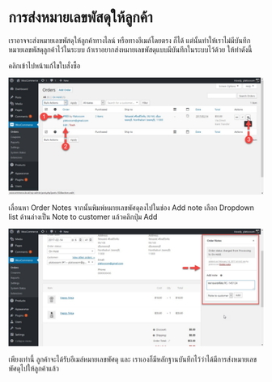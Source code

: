 # การส่งหมายเลขพัสดุให้ลูกค้า

เราอาจจะส่งหมายเลขพัสดุให้ลูกค้าทางไลน์ หรือทางอีเมล์โดยตรง ก็ได้ แต่นั้นทำให้เราไม่มีบันทึกหมายเลขพัสดุลูกค้าไว้ในระบบ ถ้าเราอยากส่งหมายเลขพัสดุแบบมีบันทึกในระบบไว้ด้วย ให้ทำดังนี้

คลิกเข้าไปหน้าแก้ไขใบสั่งซื้อ



![](/assets/2017-03-02_15-52-39.jpg)

เลื่อนหา Order Notes จากนั้นพิมพ์หมายเลขพัศดุลงไปในช่อง Add note เลือก Dropdown list ด้านล่างเป็น Note to customer แล้วคลิกปุ่ม Add 

![](/assets/2017-03-02_20-14-14.jpg)

เพียงเท่านี้ ลูกค้าจะได้รับอีเมล์หมายเลขพัศดุ และ เราเองก็มีหลักฐานบันทึกไว้ว่าได้มีการส่งหมายเลขพัศดุไปให้ลูกค้าแล้ว



